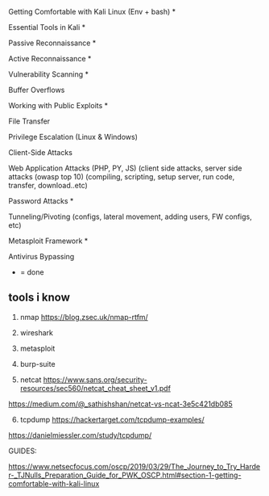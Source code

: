 Getting Comfortable with Kali Linux (Env + bash)  *

Essential Tools in Kali *

Passive Reconnaissance * 

Active Reconnaissance  *

Vulnerability Scanning  * 

Buffer Overflows

Working with Public Exploits * 

File Transfer

Privilege Escalation (Linux & Windows)

Client-Side Attacks

Web Application Attacks (PHP, PY, JS) (client side attacks, server side attacks (owasp top 10) 
    (compiling, scripting, setup server, run code, transfer, download..etc) 
    
Password Attacks *

Tunneling/Pivoting (configs, lateral movement, adding users, FW configs, etc) 

Metasploit Framework * 

Antivirus Bypassing
    

* = done 

## tools i know 

1. nmap https://blog.zsec.uk/nmap-rtfm/ 


2. wireshark 
3. metasploit 
4. burp-suite 



5. netcat
https://www.sans.org/security-resources/sec560/netcat_cheat_sheet_v1.pdf 

https://medium.com/@_sathishshan/netcat-vs-ncat-3e5c421db085


6. tcpdump 
https://hackertarget.com/tcpdump-examples/ 

https://danielmiessler.com/study/tcpdump/



GUIDES:


https://www.netsecfocus.com/oscp/2019/03/29/The_Journey_to_Try_Harder-_TJNulls_Preparation_Guide_for_PWK_OSCP.html#section-1-getting-comfortable-with-kali-linux 
